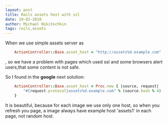 ```yaml
---
layout: post
title: Rails assets host with ssl
date: 19-02-2010
author: Michael Nikitochkin
tags: rails,assets
---
```


When we use simple assets server as 

```ruby
    ActionController::Base.asset_host = "http://assets%d.example.com"
```

, so we have a problem with pages which used ssl and some browsers alert users,that some content is not safe.

So I found in the **google** next solution:

```ruby
    ActionController::Base.asset_host = Proc.new { |source, request|
        "#{request.protocol}assets%d.example.com" % (source.hash % 4)
    }
```


It is beautiful, because for each image we use only one host, so when you refresh you page, a image always have example host 'assets1' in each page, not random host.
